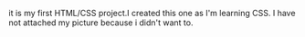 it is my first HTML/CSS project.I created this one as I'm learning CSS. I have not attached my picture because i didn't want to.
